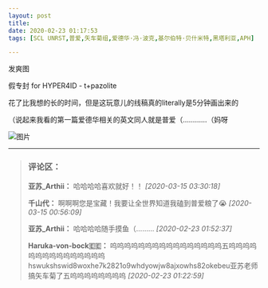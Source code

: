 ```yaml
---
layout: post
title: 
date: 2020-02-23 01:17:53
tags: [SCL UNRST,普爱,矢车菊组,爱德华·冯·波克,基尔伯特·贝什米特,黑塔利亚,APH]

---
```

发爽图

假专封 for HYPER4ID - t+pazolite

花了比我想的长的时间，但是这玩意儿的线稿真的literally是5分钟画出来的

（说起来我看的第一篇爱德华相关的英文同人就是普爱（…………（妈呀


![图片](./img/ang4SjhuSGNnSGJkRjJuanJsU3MxR29YMWEwLzhKTG1WdWFtdmhsWWdlVndUeTN5RlFZdmNBPT0.jpg)


---
> ### 评论区：
>**亚苏_Arthii：** 哈哈哈哈喜欢就好！！  *[2020-03-15 03:30:18]*
>
>**千山代：** 啊啊啊您是宝藏！我要让全世界知道我磕到普爱粮了😭  *[2020-03-15 00:56:09]*
>
>**亚苏_Arthii：** 哈哈哈哈随手摸鱼（………  *[2020-02-23 01:52:37]*
>
>**Haruka-von-bock🇪🇪：** 呜呜呜呜呜呜呜呜呜呜呜呜呜呜呜呜五呜呜呜呜呜呜呜呜呜呜呜呜呜呜呜hswukshswid8woxhe7k2821o9whdyowjw8ajxowhs82okebeu亚苏老师搞矢车菊了五呜呜呜呜呜呜呜呜  *[2020-02-23 01:22:59]*
>
>